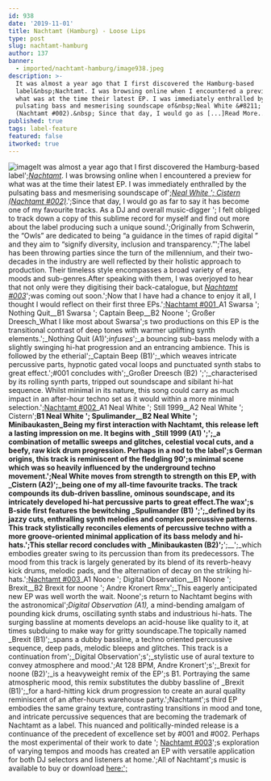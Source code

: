```yaml
---
id: 938
date: '2019-11-01'
title: Nachtamt (Hamburg) - Loose Lips
type: post
slug: nachtamt-hamburg
author: 137
banner:
  - imported/nachtamt-hamburg/image938.jpeg
description: >-
  It was almost a year ago that I first discovered the Hamburg-based
  label&nbsp;Nachtamt. I was browsing online when I encountered a preview for
  what was at the time their latest EP. I was immediately enthralled by the
  pulsating bass and mesmerising soundscape of&nbsp;Neal White &#8211; Cistern
  (Nachtamt #002).&nbsp; Since that day, I would go as [...]Read More...
published: true
tags: label-feature
featured: false
itworked: true
---
```

![image](../imported/nachtamt-hamburg/image938.jpeg)It was almost a year ago that I first discovered the Hamburg-based label';[_Nachtamt_](https://nachtamt.bandcamp.com/). I was browsing online when I encountered a preview for what was at the time their latest EP. I was immediately enthralled by the pulsating bass and mesmerising soundscape of';[_Neal White '; Cistern (Nachtamt #002)_](https://nachtamt.bandcamp.com/album/neal-white-still-1999-nmt002).';Since that day, I would go as far to say it has become one of my favourite tracks. As a DJ and overall music-digger '; I felt obliged to track down a copy of this sublime record for myself and find out more about the label producing such a unique sound.';Originally from Schwerin, the “Owls” are dedicated to being “a guidance in the times of rapid digital ” and they aim to “signify diversity, inclusion and transparency.”';The label has been throwing parties since the turn of the millennium, and their two-decades in the industry are well reflected by their holistic approach to production. Their timeless style encompasses a broad variety of eras, moods and sub-genres.After speaking with them, I was overjoyed to hear that not only were they digitising their back-catalogue, but [_Nachtamt #003_](https://nachtamt.bandcamp.com/album/noone-digital-observation-nmt003)';was coming out soon.';Now that I have had a chance to enjoy it all, I thought I would reflect on their first three EPs.';[Nachtamt #001](https://nachtamt.bandcamp.com/album/nmt001-swarsa-nothing-quit-ep)_A1 Swarsa '; Nothing Quit__B1 Swarsa '; Captain Beep__B2 Noone '; Großer Dreesch_What I like most about Swarsa';s two productions on this EP is the transitional contrast of deep tones with warmer uplifting synth elements.';_Nothing Quit (A1)';_infuses_';_a bouncing sub-bass melody with a slightly swinging hi-hat progression and an entrancing ambience. This is followed by the etherial';_Captain Beep (B1)';_which weaves intricate percussive parts, hypnotic gated vocal loops and punctuated synth stabs to great effect.';#001 concludes with';_Großer Dreesch (B2) ';';_characterised by its rolling synth parts, tripped out soundscape and sibilant hi-hat sequence. Whilst minimal in its nature, this song could carry as much impact in an after-hour techno set as it would within a more minimal selection.';[Nachtamt #002](https://nachtamt.bandcamp.com/album/neal-white-still-1999-nmt002)_A1 Neal White '; Still 1999__A2 Neal White '; Cistern';__B1 Neal White '; Spulimander__B2 Neal White '; Minibaukasten_Being my first interaction with Nachtamt, this release left a lasting impression on me. It begins with _Still 1999 (A1) ';';_a combination of metallic sweeps and glitches, celestial vocal cuts, and a beefy, raw kick drum progression. Perhaps in a nod to the label';s German origins, this track is reminiscent of the fledgling 90';s minimal scene which was so heavily influenced by the underground techno movement.';Neal White moves from strength to strength on this EP, with _Cistern (A2)';_being one of my all-time favourite tracks. The track compounds its dub-driven bassline, ominous soundscape, and its intricately developed hi-hat percussive parts to great effect.The wax';s B-side first features the bewitching _Spulimander (B1) ';';_defined by its jazzy cuts, enthralling synth melodies and complex percussive patterns. This track stylistically reconciles elements of percussive techno with a more groove-oriented minimal application of its bass melody and hi-hats.';This stellar record concludes with _Minibaukasten (B2)';__';__';_which embodies greater swing to its percussion than from its predecessors. The mood from this track is largely generated by its blend of its reverb-heavy kick drums, melodic pads, and the alternation of decay on the striking hi-hats.';[Nachtamt #003](https://nachtamt.bandcamp.com/album/noone-digital-observation-nmt003)_A1 Noone '; Digital Observation__B1 Noone '; Brexit__B2 Brexit for noone '; Andre Kronert Rmx';_This eagerly anticipated new EP was well worth the wait. Noone';s return to Nachtamt begins with the astronomical';_Digital Observation (A1),_ a mind-bending amalgam of pounding kick drums, oscillating synth stabs and industrious hi-hats. The surging bassline at moments develops an acid-house like quality to it, at times subduing to make way for gritty soundscape.The topically named _Brexit (B1)';_spans a dubby bassline, a techno oriented percussive sequence, deep pads, melodic bleeps and glitches. This track is a continuation from';_Digital Observation';s';_stylistic use of aural texture to convey atmosphere and mood.';At 128 BPM, Andre Kronert';s';_Brexit for noone (B2)';_is a heavyweight remix of the EP';s B1. Portraying the same atmospheric mood, this remix substitutes the dubby bassline of _Brexit (B1)';_for a hard-hitting kick drum progression to create an aural quality reminiscent of an after-hours warehouse party.';Nachtamt';s third EP embodies the same grainy texture, contrasting transitions in mood and tone, and intricate percussive sequences that are becoming the trademark of Nachtamt as a label. This nuanced and politically-minded release is a continuance of the precedent of excellence set by #001 and #002. Perhaps the most experimental of their work to date '; [Nachtamt #003](https://nachtamt.bandcamp.com/album/noone-digital-observation-nmt003)';s exploration of varying tempos and moods has created an EP with versatile application for both DJ selectors and listeners at home.';All of Nachtamt';s music is available to buy or download [here:';](https://nachtamt.bandcamp.com/)